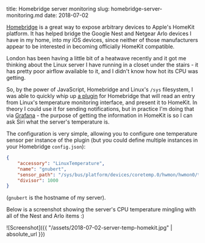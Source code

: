 title: Homebridge server monitoring
slug: homebridge-server-monitoring.md
date: 2018-07-02


[Homebridge](https://github.com/nfarina/homebridge) is a great way to expose arbitrary devices to Apple's HomeKit platform. It has helped bridge the Google Nest and Netgear Arlo devices I have in my home, into my iOS devices, since neither of those manufacturers appear to be interested in becoming officially HomeKit compatible.

London has been having a little bit of a heatwave recently and it got me thinking about the Linux server I have running in a closet under the stairs - it has pretty poor airflow available to it, and I didn't know how hot its CPU was getting.

So, by the power of JavaScript, Homebridge and Linux's `/sys` filesystem, I was able to quickly whip up [a plugin](https://github.com/cmsj/homebridge-linux-temperature) for Homebridge that will read an entry from Linux's temperature monitoring interface, and present it to HomeKit. In theory I could use it for sending notifications, but in practice I'm doing that via [Grafana](https://grafana.com/) - the purpose of getting the information in HomeKit is so I can ask Siri what the server's temperature is.

The configuration is very simple, allowing you to configure one temperature sensor per instance of the plugin (but you could define multiple instances in your Homebridge `config.json`):

```json
{
    "accessory": "LinuxTemperature",
    "name": "gnubert",
    "sensor_path": "/sys/bus/platform/devices/coretemp.0/hwmon/hwmon0/temp1_input",
    "divisor": 1000
}
```

(`gnubert` is the hostname of my server).

Below is a screenshot showing the server's CPU temperature mingling with all of the Nest and Arlo items :)

![Screenshot]({{ "/assets/2018-07-02-server-temp-homekit.jpg" | absolute_url }})
